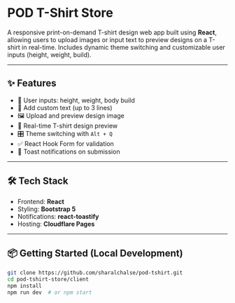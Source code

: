 # POD T-Shirt Store

A responsive print-on-demand T-shirt design web app built using **React**, allowing users to upload images or input text to preview designs on a T-shirt in real-time. Includes dynamic theme switching and customizable user inputs (height, weight, build).

---

## ✨ Features

- 🧍 User inputs: height, weight, body build
- 🎨 Add custom text (up to 3 lines)
- 🖼 Upload and preview design image
- 👕 Real-time T-shirt design preview
- 🎛 Theme switching with `Alt + Q`
- ✅ React Hook Form for validation
- 🔔 Toast notifications on submission

---

## 🛠️ Tech Stack

- Frontend: **React**
- Styling: **Bootstrap 5**
- Notifications: **react-toastify**
- Hosting: **Cloudflare Pages**

---

## 📦 Getting Started (Local Development)

```bash
git clone https://github.com/sharalchalse/pod-tshirt.git
cd pod-tshirt-store/client
npm install
npm run dev  # or npm start



